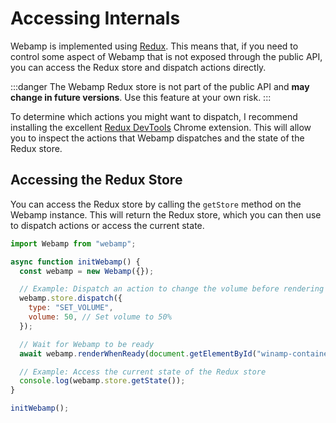 # Accessing Internals

Webamp is implemented using [Redux](https://redux.js.org/). This means that, if you need to control some aspect of Webamp that is not exposed through the public API, you can access the Redux store and dispatch actions directly.

:::danger
The Webamp Redux store is not part of the public API and **may change in future versions**. Use this feature at your own risk.
:::

To determine which actions you might want to dispatch, I recommend installing the excellent [Redux DevTools](https://chromewebstore.google.com/detail/redux-devtools/lmhkpmbekcpmknklioeibfkpmmfibljd?hl=en) Chrome extension. This will allow you to inspect the actions that Webamp dispatches and the state of the Redux store.

## Accessing the Redux Store

You can access the Redux store by calling the `getStore` method on the Webamp instance. This will return the Redux store, which you can then use to dispatch actions or access the current state.

```js
import Webamp from "webamp";

async function initWebamp() {
  const webamp = new Webamp({});

  // Example: Dispatch an action to change the volume before rendering
  webamp.store.dispatch({
    type: "SET_VOLUME",
    volume: 50, // Set volume to 50%
  });

  // Wait for Webamp to be ready
  await webamp.renderWhenReady(document.getElementById("winamp-container"));

  // Example: Access the current state of the Redux store
  console.log(webamp.store.getState());
}

initWebamp();
```
